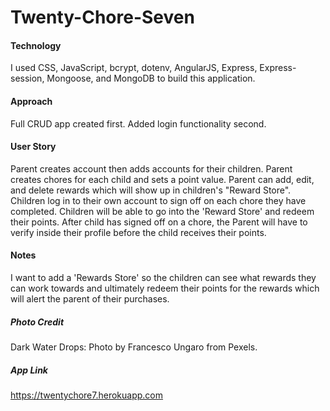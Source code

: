 # Twenty-Chore-Seven

#### Technology

I used CSS, JavaScript, bcrypt, dotenv, AngularJS, Express, Express-session, Mongoose, and MongoDB to build this application.

#### Approach

Full CRUD app created first. Added login functionality second.

#### User Story

Parent creates account then adds accounts for their children.
Parent creates chores for each child and sets a point value.
Parent can add, edit, and delete rewards which will show up in children's "Reward Store".
Children log in to their own account to sign off on each chore they have completed.
Children will be able to go into the 'Reward Store' and redeem their points.
After child has signed off on a chore, the Parent will have to verify inside their profile before the child receives their points.

#### Notes

I want to add a 'Rewards Store' so the children can see what rewards they can work towards and ultimately redeem their points for the rewards which will alert the parent of their purchases.

##### Photo Credit

Dark Water Drops: Photo by Francesco Ungaro from Pexels.

##### App Link
https://twentychore7.herokuapp.com
